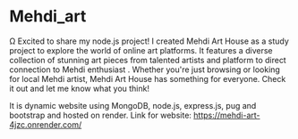 # Mehdi_art
Ω
Excited to share my node.js project!
I created Mehdi Art House as a study project to explore the world of online art platforms. It features a diverse collection of stunning art pieces from talented artists and platform to direct connection to Mehdi enthusiast . Whether you're just browsing or looking for local Mehdi artist, Mehdi Art House has something for everyone. Check it out and let me know what you think!

It is dynamic website using MongoDB, node.js, express.js, pug and bootstrap and hosted on render.
Link for website: https://mehdi-art-4jzc.onrender.com/
